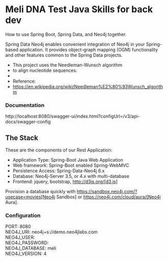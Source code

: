 # Meli DNA Test Java Skills for back dev


How to use Spring Boot, Spring Data, and Neo4j together.

Spring Data Neo4j enables convenient integration of Neo4j in your Spring-based application.
It provides object-graph mapping (OGM) functionality and other features common to the Spring Data projects.

 * This project uses the Needleman-Wunsch algorithm
 * to align nucleotide sequences.
 *
 * Reference:
 * https://en.wikipedia.org/wiki/Needleman%E2%80%93Wunsch_algorithm
 
### Documentation
http://localhost:8080/swagger-ui/index.html?configUrl=/v3/api-docs/swagger-config
## The Stack

These are the components of our Rest Application:

* Application Type:         Spring-Boot Java Web Application
* Web framework:            Spring-Boot enabled Spring-WebMVC
* Persistence Access:       Spring-Data-Neo4j 6.x
* Database:                 Neo4j-Server 3.5, or 4.x with multi-database
* Frontend:                 jquery, bootstrap, http://d3js.org/[d3.js]

Provision a database quickly with https://sandbox.neo4j.com/?usecase=movies[Neo4j Sandbox] or https://neo4j.com/cloud/aura/[Neo4j Aura].

### Configuration

PORT: 8080 <br>
NEO4J_URI: 
neo4j+s://demo.neo4jlabs.com <br>
NEO4J_USER: <br>
NEO4J_PASSWORD: <br>
NEO4J_DATABASE: meli <br>
NEO4J_VERSION: 4 <br>
